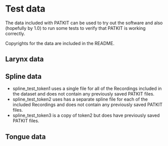 # Test data

The data included with PATKIT can be used to try out the software and also
(hopefully by 1.0) to run some tests to verify that PATKIT is working
correctly.

Copyrights for the data are included in the README.

## Larynx data


## Spline data

- spline_test_token1 uses a single file for all of the Recordings included in
  the dataset and does not contain any previously saved PATKIT files.
- spline_test_token2 uses has a separate spline file for each of the included
  Recordings and does not contain any previously saved PATKIT files.
- spline_test_token3 is a copy of token2 but does have previously saved PATKIT
  files.

## Tongue data
